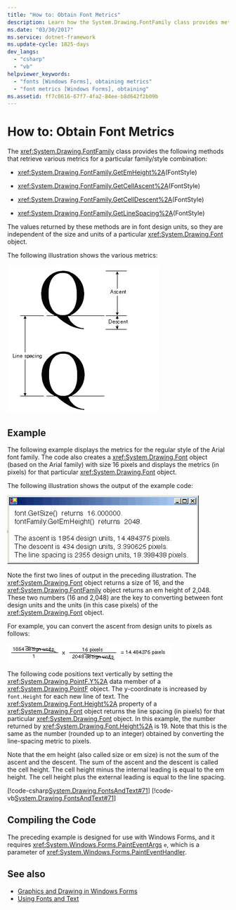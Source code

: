 ```yaml
---
title: "How to: Obtain Font Metrics"
description: Learn how the System.Drawing.FontFamily class provides methods that retrieve various metrics for a particular font family/style combination.
ms.date: "03/30/2017"
ms.service: dotnet-framework
ms.update-cycle: 1825-days
dev_langs:
  - "csharp"
  - "vb"
helpviewer_keywords:
  - "fonts [Windows Forms], obtaining metrics"
  - "font metrics [Windows Forms], obtaining"
ms.assetid: ff7c0616-67f7-4fa2-84ee-b8d642f2b09b
---
```

# How to: Obtain Font Metrics

The <xref:System.Drawing.FontFamily> class provides the following methods that retrieve various metrics for a particular family/style combination:

- <xref:System.Drawing.FontFamily.GetEmHeight%2A>(FontStyle)

- <xref:System.Drawing.FontFamily.GetCellAscent%2A>(FontStyle)

- <xref:System.Drawing.FontFamily.GetCellDescent%2A>(FontStyle)

- <xref:System.Drawing.FontFamily.GetLineSpacing%2A>(FontStyle)

The values returned by these methods are in font design units, so they are independent of the size and units of a particular <xref:System.Drawing.Font> object.

The following illustration shows the various metrics:

![Illustration of font metrics: ascent, descent, and line spacing.](./media/how-to-obtain-font-metrics/various-font-metrics.png)

## Example

The following example displays the metrics for the regular style of the Arial font family. The code also creates a <xref:System.Drawing.Font> object (based on the Arial family) with size 16 pixels and displays the metrics (in pixels) for that particular <xref:System.Drawing.Font> object.

The following illustration shows the output of the example code:

![Example code output of Arial font metrics.](./media/how-to-obtain-font-metrics/example-output-code-arial-font.png)

Note the first two lines of output in the preceding illustration. The <xref:System.Drawing.Font> object returns a size of 16, and the <xref:System.Drawing.FontFamily> object returns an em height of 2,048. These two numbers (16 and 2,048) are the key to converting between font design units and the units (in this case pixels) of the <xref:System.Drawing.Font> object.

For example, you can convert the ascent from design units to pixels as follows:

![Formula showing the conversion from design units to pixels](./media/how-to-obtain-font-metrics/convert-font-units-example.png)

The following code positions text vertically by setting the <xref:System.Drawing.PointF.Y%2A> data member of a <xref:System.Drawing.PointF> object. The y-coordinate is increased by `font.Height` for each new line of text. The <xref:System.Drawing.Font.Height%2A> property of a <xref:System.Drawing.Font> object returns the line spacing (in pixels) for that particular <xref:System.Drawing.Font> object. In this example, the number returned by <xref:System.Drawing.Font.Height%2A> is 19. Note that this is the same as the number (rounded up to an integer) obtained by converting the line-spacing metric to pixels.

Note that the em height (also called size or em size) is not the sum of the ascent and the descent. The sum of the ascent and the descent is called the cell height. The cell height minus the internal leading is equal to the em height. The cell height plus the external leading is equal to the line spacing.

[!code-csharp[System.Drawing.FontsAndText#71](~/samples/snippets/csharp/VS_Snippets_Winforms/System.Drawing.FontsAndText/CS/Class1.cs#71)]
[!code-vb[System.Drawing.FontsAndText#71](~/samples/snippets/visualbasic/VS_Snippets_Winforms/System.Drawing.FontsAndText/VB/Class1.vb#71)]

## Compiling the Code

The preceding example is designed for use with Windows Forms, and it requires <xref:System.Windows.Forms.PaintEventArgs> `e`, which is a parameter of <xref:System.Windows.Forms.PaintEventHandler>.

## See also

- [Graphics and Drawing in Windows Forms](graphics-and-drawing-in-windows-forms.md)
- [Using Fonts and Text](using-fonts-and-text.md)
